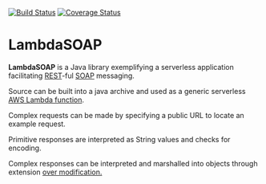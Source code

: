 [![Build Status][ci-img]][ci]
[![Coverage Status][coveralls-img]][coveralls]
# LambdaSOAP
**LambdaSOAP** is a Java library exemplifying a serverless application facilitating [REST][rest]-ful [SOAP][soap] messaging.

Source can be built into a java archive and used as a generic serverless [AWS Lambda function][aws-lambda].

Complex requests can be made by specifying a public URL to locate an example request.

Primitive responses are interpreted as String values and checks for encoding.

Complex responses can be interpreted and marshalled into objects through extension [over modification.][open-closed]

  [ci-img]: https://api.travis-ci.com/connorvanelswyk/LambdaSOAP.svg?branch=master
  [ci]: https://travis-ci.com/connorvanelswyk/LambdaSOAP
  [coveralls-img]: https://coveralls.io/repos/github/connorvanelswyk/LambdaSOAP/badge.svg?branch=master
  [coveralls]: https://coveralls.io/github/connorvanelswyk/LambdaSOAP?branch=master   
  [open-closed]: https://en.wikipedia.org/wiki/Open–closed_principle
  [aws-lambda]: https://aws.amazon.com/lambda/
  [rest]: https://en.wikipedia.org/wiki/Representational_state_transfer
  [soap]: https://en.wikipedia.org/wiki/SOAP
